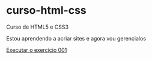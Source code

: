 # curso-html-css
 Curso de HTML5 e CSS3


Estou aprendendo a acriar sites e agora vou gerencialos

<a href="https://marcospr0.github.io/curso-html-css/Exercícios/ex001/index.html">Executar o exercício 001</a>